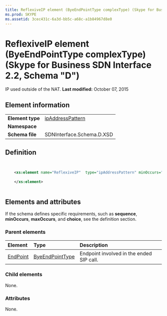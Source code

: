 ```yaml
---
title: ReflexiveIP element (ByeEndPointType complexType) (Skype for Business SDN Interface 2.2, Schema "D")
ms.prod: SKYPE
ms.assetid: 3cec431c-6a3d-bb5c-a68c-a1b84967d8e0
---
```



# ReflexiveIP element (ByeEndPointType complexType) (Skype for Business SDN Interface 2.2, Schema "D")
IP used outside of the NAT. 
 **Last modified:** October 07, 2015
  
    
    


## Element information


|||
|:-----|:-----|
|**Element type**| [ipAddressPattern](ipaddresspattern-simpletype.md)|
|**Namespace**||
|**Schema file**|SDNInterface.Schema.D.XSD |
   

## Definition


```XML


    <xs:element name="ReflexiveIP"  type="ipAddressPattern" minOccurs="0">
    
    </xs:element>
  
```


## Elements and attributes

If the schema defines specific requirements, such as **sequence**, **minOccurs**, **maxOccurs**, and **choice**, see the definition section. 
  
    
    

### Parent elements



|**Element**|**Type**|**Description**|
|:-----|:-----|:-----|
| [EndPoint](endpoint-element-byetype-complextype.md)| [ByeEndPointType](byeendpointtype-complextype.md)|Endpoint involved in the ended SIP call. |
   

### Child elements

None. 
  
    
    

### Attributes

None. 
  
    
    

